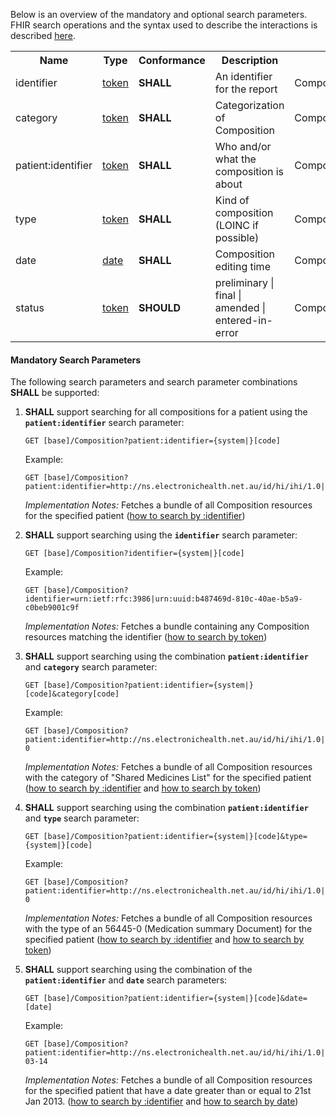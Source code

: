 Below is an overview of the mandatory and optional search parameters. FHIR search operations and the syntax used to describe the interactions is described <a href="http://hl7.org/fhir/R4/search.html">here</a>.

<table class="list" width="100%">
<tbody>
  <tr>
    <th>Name</th>
    <th>Type</th>
    <th>Conformance</th>
    <th>Description</th>
    <th>Path</th>
  </tr>
  <tr>
        <td>identifier</td>
        <td><a href="http://hl7.org/fhir/search.html#token">token</a></td>
        <td><b>SHALL</b></td>
        <td>An identifier for the report</td>
        <td>Composition.identifier</td>
  </tr>
  <tr>
        <td>category</td>
        <td><a href="http://hl7.org/fhir/search.html#token">token</a></td>
        <td><b>SHALL</b></td>
        <td>Categorization of Composition</td>
        <td>Composition.category</td>
  </tr>
  <tr>
        <td>patient:identifier</td>
        <td><a href="https://build.fhir.org/search.html#token">token</a></td>
        <td><b>SHALL</b></td>
        <td>Who and/or what the composition is about</td>
        <td>Composition.subject.identifier</td>
  </tr>
  <tr>
        <td>type</td>
        <td><a href="http://hl7.org/fhir/search.html#token">token</a></td>
        <td><b>SHALL</b></td>
        <td>Kind of composition (LOINC if possible)</td>
        <td>Composition.code</td>
  </tr>
  <tr>
        <td>date</td>
        <td><a href="http://hl7.org/fhir/search.html#date">date</a></td>
        <td><b>SHALL</b></td>
        <td>Composition editing time</td>
        <td>Composition.effective</td>
  </tr>
  <tr>
        <td>status</td>
        <td><a href="https://build.fhir.org/search.html#token">token</a></td>        
        <td><b>SHOULD</b></td>
        <td>preliminary | final | amended | entered-in-error</td>
        <td>Composition.status</td>
  </tr>
 </tbody>
</table>


#### Mandatory Search Parameters

The following search parameters and search parameter combinations **SHALL** be supported:

1. **SHALL** support searching for all compositions for a patient using the **`patient:identifier`** search parameter:

    `GET [base]/Composition?patient:identifier={system|}[code]`

    Example:
    ~~~
    GET [base]/Composition?patient:identifier=http://ns.electronichealth.net.au/id/hi/ihi/1.0|8003608000228437
    ~~~
    *Implementation Notes:* Fetches a bundle of all Composition resources for the specified patient ([how to search by :identifier](http://hl7.org/fhir/R4/search.html#reference))


1. **SHALL** support searching using the **`identifier`** search parameter:

     `GET [base]/Composition?identifier={system|}[code]`

    Example:
    ~~~
    GET [base]/Composition?identifier=urn:ietf:rfc:3986|urn:uuid:b487469d-810c-40ae-b5a9-c0beb9001c9f
    ~~~
     *Implementation Notes:* Fetches a bundle containing any Composition resources matching the identifier ([how to search by token](http://hl7.org/fhir/search.html#token))


1. **SHALL** support searching using the combination **`patient:identifier`** and **`category`** search parameter:

    `GET [base]/Composition?patient:identifier={system|}[code]&category[code]`

    Example:
    ~~~
    GET [base]/Composition?patient:identifier=http://ns.electronichealth.net.au/id/hi/ihi/1.0|8003608000228437&category=http://loinc.org|56445-0
    ~~~
    *Implementation Notes:* Fetches a bundle of all Composition resources with the category of "Shared Medicines List" for the specified patient ([how to search by :identifier](http://hl7.org/fhir/R4/search.html#reference) and [how to search by token](http://hl7.org/fhir/search.html#token))


1. **SHALL** support searching using the combination **`patient:identifier`** and **`type`** search parameter:

    `GET [base]/Composition?patient:identifier={system|}[code]&type={system|}[code]`

    Example:
    ~~~
    GET [base]/Composition?patient:identifier=http://ns.electronichealth.net.au/id/hi/ihi/1.0|8003608000228437&type=http://loinc.org|56445-0
    ~~~
    *Implementation Notes:* Fetches a bundle of all Composition resources with the type of an 56445-0 (Medication summary Document) for the specified patient ([how to search by :identifier](http://hl7.org/fhir/R4/search.html#reference) and [how to search by token](http://hl7.org/fhir/search.html#token))


1. **SHALL** support searching using the combination of the **`patient:identifier`** and **`date`** search parameters:

    `GET [base]/Composition?patient:identifier={system|}[code]&date=[date]`

    Example:
    ~~~
    GET [base]/Composition?patient:identifier=http://ns.electronichealth.net.au/id/hi/ihi/1.0|8003608000228437&date=ge2013-03-14
    ~~~
    *Implementation Notes:* Fetches a bundle of all Composition resources for the specified patient that have a date greater than or equal to 21st Jan 2013. ([how to search by :identifier](http://hl7.org/fhir/R4/search.html#reference) and [how to search by date](http://hl7.org/fhir/R4/search.html#date))